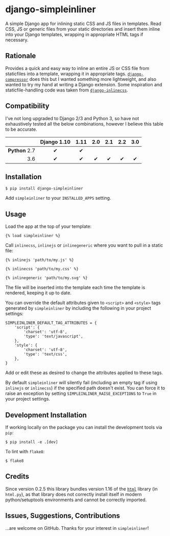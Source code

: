 # django-simpleinliner

A simple Django app for inlining static CSS and JS files in templates. Read CSS, JS or generic files from your static directories and insert them inline into your Django templates, wrapping in appropriate HTML tags if necessary.

## Rationale

Provides a quick and easy way to inline an entire JS or CSS file from staticfiles into a template, wrapping it in appropriate tags. [`django-compressor`](https://github.com/django-compressor/django-compressor) does this but I wanted something more lightweight, and also wanted to try my hand at writing a Django extension. Some inspiration and staticfile-handling code was taken from [`django-inlinecss`](https://github.com/roverdotcom/django-inlinecss/).

## Compatibility

I've not long upgraded to Django 2/3 and Python 3, so have not exhaustively tested all the below combinations, however I believe this table to be accurate.

|                | Django 1.10   | 1.11 | 2.0 | 2.1 | 2.2 | 3.0 |
|---------------:|:-------------:|:----:|:---:|:---:|:---:|:---:|
| **Python** 2.7 | ✔             | ✔    |     |     |     |     |
| 3.6            | ✔             | ✔    | ✔   | ✔   | ✔   | ✔   |

## Installation

```
$ pip install django-simpleinliner
```

Add `simpleinliner` to your `INSTALLED_APPS` setting.

## Usage

Load the app at the top of your template:

```
{% load simpleinliner %}
```

Call `inlinecss`, `inlinejs` or `inlinegeneric` where you want to pull in a static file:

```
{% inlinejs 'path/to/my.js' %}

{% inlinecss 'path/to/my.css' %}

{% inlinegeneric 'path/to/my.svg' %}
```

The file will be inserted into the template each time the template is rendered, keeping it up to date.

You can override the default attributes given to `<script>` and `<style>` tags generated by `simpleinliner` by including the following in your project settings:

```
SIMPLEINLINER_DEFAULT_TAG_ATTRIBUTES = {
    'script': {
        'charset': 'utf-8',
        'type': 'text/javascript',
    },
    'style': {
        'charset': 'utf-8',
        'type': 'text/css',
    },
}
```

Add or edit these as desired to change the attributes applied to these tags.

By default `simpleinliner` will silently fail (including an empty tag if using `inlinejs` or `inlinecss`) if the specified path doesn't exist. You can force it to raise an exception by setting `SIMPLEINLINER_RAISE_EXCEPTIONS` to `True` in your project settings.

## Development Installation

If working locally on the package you can install the development tools via `pip`:

```shell
$ pip install -e .[dev]
```

To lint with `flake8`:

```shell
$ flake8
```

## Credits

Since version 0.2.5 this library bundles version 1.16 of the [`html`](https://pypi.org/project/html/) library (in `html.py`), as that library does not correctly install itself in modern python/setuptools environments and cannot be correctly imported.

## Issues, Suggestions, Contributions

...are welcome on GitHub. Thanks for your interest in `simpleinliner`!
